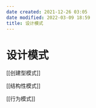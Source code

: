 ```yaml
---
date created: 2021-12-26 03:05
date modified: 2022-03-09 18:59
title: 设计模式
---
```

# 设计模式

[[创建型模式]]

[[结构性模式]]

[[行为模式]]